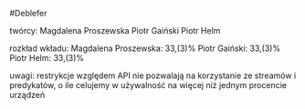 #Deblefer

twórcy:
Magdalena Proszewska
Piotr Gaiński
Piotr Helm

rozkład wkładu: 
Magdalena Proszewska: 33,(3)%
Piotr Gaiński: 33,(3)%
Piotr Helm: 33,(3)%

uwagi:
restrykcje względem API nie pozwalają na korzystanie ze streamów i predykatów, o ile celujemy w używalność na więcej niż jednym procencie urządzeń